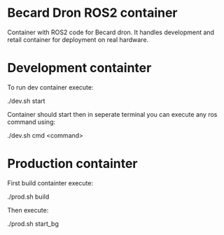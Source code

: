 # Becard Dron ROS2 container

Container with ROS2 code for Becard dron. It handles development and retail container for deployment on real hardware.

# Development containter

To run dev container execute:

./dev.sh start

Container should start then in seperate terminal you can execute any ros command using:

./dev.sh cmd \<command\>

# Production containter

First build containter execute:

./prod.sh build

Then execute:

./prod.sh start_bg
